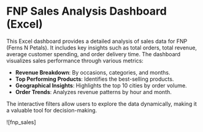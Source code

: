 

# FNP Sales Analysis Dashboard (Excel)

This Excel dashboard provides a detailed analysis of sales data for FNP (Ferns N Petals). It includes key insights such as total orders, total revenue, average customer spending, and order delivery time. The dashboard visualizes sales performance through various metrics:

- **Revenue Breakdown**: By occasions, categories, and months.
- **Top Performing Products**: Identifies the best-selling products.
- **Geographical Insights**: Highlights the top 10 cities by order volume.
- **Order Trends**: Analyzes revenue patterns by hour and month.

The interactive filters allow users to explore the data dynamically, making it a valuable tool for decision-making.

![fnp_sales]
